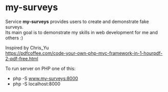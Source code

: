 # my-surveys
Service **my-surveys** provides users to create and demonstrate fake surveys.  
Its main goal is to demonstrate my skills in web development for me and others :)  

Inspired by Chris_Yu  
https://pdfcoffee.com/code-your-own-php-mvc-framework-in-1-hourpdf-2-pdf-free.html

To run server on PHP one of this:  
* php -S www.my-surveys:8000
* php -S localhost:8000
